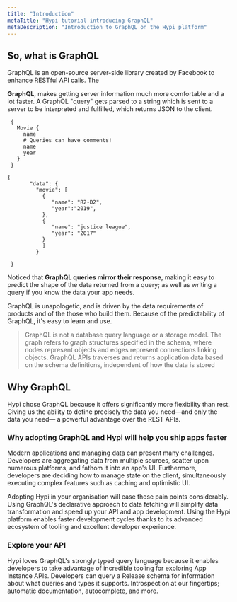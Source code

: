 ```yaml
---
title: "Introduction"
metaTitle: "Hypi tutorial introducing GraphQL"
metaDescription: "Introduction to GraphQL on the Hypi platform"
---
```


## So, what is GraphQL
GraphQL is an open-source server-side library created by Facebook to enhance RESTful API calls. The 

**GraphQL**, makes getting server information much more comfortable and a lot faster.
A GraphQL "query" gets parsed to a string which is sent to a server to be interpreted and fulfilled, which returns JSON to the client.

<div className={"d-flex"}>

<div className={"m-1"}>

     {
       Movie {
         name
         # Queries can have comments!
         name
         year
       }
     }
     
</div>  
<div className={"m-1"}>

    {
           "data": {
             "movie": [
               {
                  "name": "R2-D2",
                  "year":"2019",
               },
               {
                  "name": "justice league",
                  "year": "2017"
               }
               ]
             }
           
     }
         
</div>

</div>


Noticed that **GraphQL queries mirror their response**, making it easy to predict the shape of the data returned from a query; as well as writing a query if you know the data your app needs.


GraphQL is unapologetic, and is driven by the data requirements of products and of the those who build them. Because of the predictability of GraphQL, it's easy to learn and use.

 > GraphQL is not a database query language or a storage model. The graph refers to graph structures specified in the schema, where nodes represent objects and edges represent connections linking objects. GraphQL APIs traverses and returns application data based on the schema definitions, independent of how the data is stored


## Why GraphQL
  Hypi chose GraphQL because it offers significantly more flexibility than rest. Giving us the ability to define precisely the data you need—and only the data you need— a powerful advantage over the REST APIs.

### Why adopting GraphQL and Hypi will help you ship apps faster

Modern applications and managing data can present many challenges. Developers are aggregating data from multiple sources, scatter upon numerous platforms, and fathom it into an app's UI. Furthermore, developers are deciding how to manage state on the client, simultaneously executing complex features such as caching and optimistic UI.

Adopting Hypi in your organisation will ease these pain points considerably. Using GraphQL's declarative approach to data fetching will simplify data transformation and speed up your API and app development. Using the Hypi platform enables faster development cycles thanks to its advanced ecosystem of tooling and excellent developer experience.


### Explore your API
Hypi loves GraphQL's strongly typed query language because it enables developers to take advantage of incredible tooling for exploring App Instance  APIs. Developers can query a Release schema for information about what queries and types it supports. Introspection at our fingertips; automatic documentation, autocomplete, and more.
